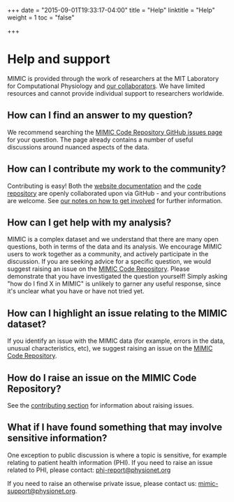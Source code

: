 +++
date = "2015-09-01T19:33:17-04:00"
title = "Help"
linktitle = "Help"
weight = 1
toc = "false"

+++

# Help and support

MIMIC is provided through the work of researchers at the MIT Laboratory for Computational Physiology and [our collaborators](/about/acknowledgments/). We have limited resources and cannot provide individual support to researchers worldwide.

## How can I find an answer to my question?

We recommend searching the [MIMIC Code Repository GitHub issues page](https://github.com/MIT-LCP/mimic-code/issues) for your question.
The page already contains a number of useful discussions around nuanced aspects of the data.

## How can I contribute my work to the community?

Contributing is easy!
Both the [website documentation](https://github.com/MIT-LCP/mimic-website/) and the [code repository](https://github.com/MIT-LCP/mimic-code/) are openly collaborated upon via GitHub - and your contributions are welcome.
See [our notes on how to get involved](/community/contributing/) for further information.

## How can I get help with my analysis?

MIMIC is a complex dataset and we understand that there are many open questions, both in terms of the data and its analysis.
We encourage MIMIC users to work together as a community, and actively participate in the discussion.
If you are seeking advice for a specific question, we would suggest raising an issue on the [MIMIC Code Repository](https://github.com/MIT-LCP/mimic-code/issues).
Please demonstrate that you have investigated the question yourself! Simply asking "how do I find X in MIMIC" is unlikely to garner any useful response, since it's unclear what you have or have not tried yet.

## How can I highlight an issue relating to the MIMIC dataset?

If you identify an issue with the MIMIC data (for example, errors in the data, unusual characteristics, etc), we suggest raising an issue on the [MIMIC Code Repository](https://github.com/MIT-LCP/mimic-code/issues).

## How do I raise an issue on the MIMIC Code Repository?

See the [contributing section](/community/contributing/) for information about raising issues.

## What if I have found something that may involve sensitive information?

One exception to public discussion is where a topic is sensitive, for example relating to patient health information (PHI).
If you need to raise an issue related to PHI, please contact: [phi-report@physionet.org](mailto:phi-report@physionet.org)

If you need to raise an otherwise private issue, please contact us: [mimic-support@physionet.org](mailto:mimic-support@physionet.org).
